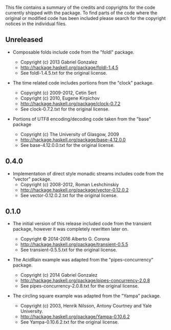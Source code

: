 This file contains a summary of the credits and copyrights for the code
currently shipped with the package.  To find parts of the code where the
original or modified code has been included please search for the copyright
notices in the individual files.

## Unreleased

* Composable folds include code from the "foldl" package.
   * Copyright (c) 2013 Gabriel Gonzalez
   * http://hackage.haskell.org/package/foldl-1.4.5
   * See foldl-1.4.5.txt for the original license.

* The time related code includes portions from the "clock" package.
   * Copyright (c) 2009-2012, Cetin Sert
   * Copyright (c) 2010, Eugene Kirpichov
   * http://hackage.haskell.org/package/clock-0.7.2
   * See clock-0.7.2.txt for the original license.

* Portions of UTF8 encoding/decoding code taken from the "base" package
  * Copyright (c) The University of Glasgow, 2009
  * http://hackage.haskell.org/package/base-4.12.0.0
  * See base-4.12.0.0.txt for the original license.

## 0.4.0

* Implementation of direct style monadic streams includes code from the
   "vector" package.
   * Copyright (c) 2008-2012, Roman Leshchinskiy
   * http://hackage.haskell.org/package/vector-0.12.0.2
   * See vector-0.12.0.2.txt for the original license.

## 0.1.0

* The initial version of this release included code from the transient
   package, however it was completely rewritten later on.
  * Copyright © 2014-2016 Alberto G. Corona
  * http://hackage.haskell.org/package/transient-0.5.5
  * See transient-0.5.5.txt for the original license.

* The AcidRain example was adapted from the "pipes-concurrency" package.
  * Copyright (c) 2014 Gabriel Gonzalez
  * http://hackage.haskell.org/package/pipes-concurrency-2.0.8
  * See pipes-concurrency-2.0.8.txt for the original license.

* The circling square example was adapted from the "Yampa" package.
  * Copyright (c) 2003, Henrik Nilsson, Antony Courtney and Yale University.
  * http://hackage.haskell.org/package/Yampa-0.10.6.2
  * See Yampa-0.10.6.2.txt for the original license.
